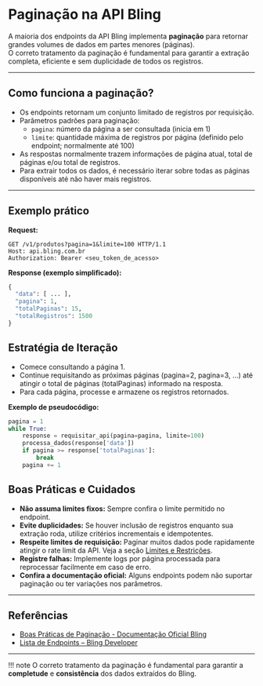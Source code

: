 # Paginação na API Bling

A maioria dos endpoints da API Bling implementa **paginação** para retornar grandes volumes de dados em partes menores (páginas).  
O correto tratamento da paginação é fundamental para garantir a extração completa, eficiente e sem duplicidade de todos os registros.

---

## Como funciona a paginação?

- Os endpoints retornam um conjunto limitado de registros por requisição.
- Parâmetros padrões para paginação:
    - `pagina`: número da página a ser consultada (inicia em 1)
    - `limite`: quantidade máxima de registros por página (definido pelo endpoint; normalmente até 100)
- As respostas normalmente trazem informações de página atual, total de páginas e/ou total de registros.
- Para extrair todos os dados, é necessário iterar sobre todas as páginas disponíveis até não haver mais registros.

---

## Exemplo prático

**Request:**
```http
GET /v1/produtos?pagina=1&limite=100 HTTP/1.1
Host: api.bling.com.br
Authorization: Bearer <seu_token_de_acesso>
```

**Response (exemplo simplificado):**

```python
{
  "data": [ ... ],
  "pagina": 1,
  "totalPaginas": 15,
  "totalRegistros": 1500
}

```

## Estratégia de Iteração
- Comece consultando a página 1.
- Continue requisitando as próximas páginas (pagina=2, pagina=3, ...) até atingir o total de páginas (totalPaginas) informado na resposta.
- Para cada página, processe e armazene os registros retornados.

**Exemplo de pseudocódigo:**

```python
pagina = 1
while True:
    response = requisitar_api(pagina=pagina, limite=100)
    processa_dados(response['data'])
    if pagina >= response['totalPaginas']:
        break
    pagina += 1
```

## Boas Práticas e Cuidados

- **Não assuma limites fixos:** Sempre confira o limite permitido no endpoint.
- **Evite duplicidades:** Se houver inclusão de registros enquanto sua extração roda, utilize critérios incrementais e idempotentes.
- **Respeite limites de requisição:** Paginar muitos dados pode rapidamente atingir o rate limit da API. Veja a seção [Limites e Restrições](limites.md).
- **Registre falhas:** Implemente logs por página processada para reprocessar facilmente em caso de erro.
- **Confira a documentação oficial:** Alguns endpoints podem não suportar paginação ou ter variações nos parâmetros.

---

## Referências

- [Boas Práticas de Paginação - Documentação Oficial Bling](https://developer.bling.com.br/boas-praticas#pagina%C3%A7%C3%A3o)
- [Lista de Endpoints – Bling Developer](https://developer.bling.com.br/referencia)

---

!!! note
    O correto tratamento da paginação é fundamental para garantir a **completude** e **consistência** dos dados extraídos do Bling.
